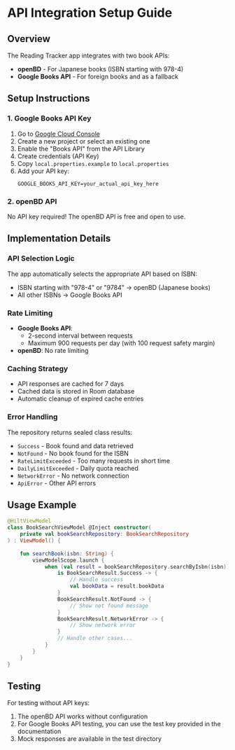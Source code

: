 # API Integration Setup Guide

## Overview

The Reading Tracker app integrates with two book APIs:
- **openBD** - For Japanese books (ISBN starting with 978-4)
- **Google Books API** - For foreign books and as a fallback

## Setup Instructions

### 1. Google Books API Key

1. Go to [Google Cloud Console](https://console.cloud.google.com/)
2. Create a new project or select an existing one
3. Enable the "Books API" from the API Library
4. Create credentials (API Key)
5. Copy `local.properties.example` to `local.properties`
6. Add your API key:
   ```
   GOOGLE_BOOKS_API_KEY=your_actual_api_key_here
   ```

### 2. openBD API

No API key required! The openBD API is free and open to use.

## Implementation Details

### API Selection Logic

The app automatically selects the appropriate API based on ISBN:
- ISBN starting with "978-4" or "9784" → openBD (Japanese books)
- All other ISBNs → Google Books API

### Rate Limiting

- **Google Books API**: 
  - 2-second interval between requests
  - Maximum 900 requests per day (with 100 request safety margin)
- **openBD**: No rate limiting

### Caching Strategy

- API responses are cached for 7 days
- Cached data is stored in Room database
- Automatic cleanup of expired cache entries

### Error Handling

The repository returns sealed class results:
- `Success` - Book found and data retrieved
- `NotFound` - No book found for the ISBN
- `RateLimitExceeded` - Too many requests in short time
- `DailyLimitExceeded` - Daily quota reached
- `NetworkError` - No network connection
- `ApiError` - Other API errors

## Usage Example

```kotlin
@HiltViewModel
class BookSearchViewModel @Inject constructor(
    private val bookSearchRepository: BookSearchRepository
) : ViewModel() {
    
    fun searchBook(isbn: String) {
        viewModelScope.launch {
            when (val result = bookSearchRepository.searchByIsbn(isbn)) {
                is BookSearchResult.Success -> {
                    // Handle success
                    val bookData = result.bookData
                }
                BookSearchResult.NotFound -> {
                    // Show not found message
                }
                BookSearchResult.NetworkError -> {
                    // Show network error
                }
                // Handle other cases...
            }
        }
    }
}
```

## Testing

For testing without API keys:
1. The openBD API works without configuration
2. For Google Books API testing, you can use the test key provided in the documentation
3. Mock responses are available in the test directory